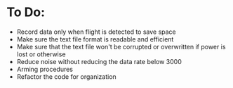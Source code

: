 # To Do:

- Record data only when flight is detected to save space
- Make sure the text file format is readable and efficient
- Make sure that the text file won't be corrupted or overwritten if power is lost or otherwise
- Reduce noise without reducing the data rate below 3000
- Arming procedures
- Refactor the code for organization
